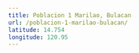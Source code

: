 ```yaml
---
title: Poblacion 1 Marilao, Bulacan
url: /poblacion-1-marilao-bulacan/
latitude: 14.754
longitude: 120.95
---
```

